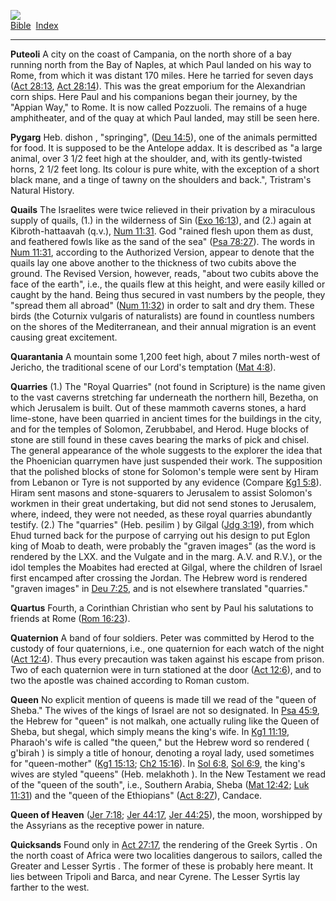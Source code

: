 [![](../../cdshop/ithlogo.png)](../../index)  
[Bible](../index)  [Index](index) 

------------------------------------------------------------------------

<span id="000">**Puteoli**</span> A city on the coast of Campania, on
the north shore of a bay running north from the Bay of Naples, at which
Paul landed on his way to Rome, from which it was distant 170 miles.
Here he tarried for seven days ([Act 28:13](../kjv/act028.htm#013), [Act
28:14](../kjv/act028.htm#014)). This was the great emporium for the
Alexandrian corn ships. Here Paul and his companions began their
journey, by the "Appian Way," to Rome. It is now called Pozzuoli. The
remains of a huge amphitheater, and of the quay at which Paul landed,
may still be seen here.

<span id="001">**Pygarg**</span> Heb. dishon , "springing", ([Deu
14:5](../kjv/deu014.htm#005)), one of the animals permitted for food. It
is supposed to be the Antelope addax. It is described as "a large
animal, over 3 1/2 feet high at the shoulder, and, with its
gently-twisted horns, 2 1/2 feet long. Its colour is pure white, with
the exception of a short black mane, and a tinge of tawny on the
shoulders and back.", Tristram's Natural History.

<span id="002">**Quails**</span> The Israelites were twice relieved in
their privation by a miraculous supply of quails, (1.) in the wilderness
of Sin ([Exo 16:13](../kjv/exo016.htm#013)), and (2.) again at
Kibroth-hattaavah (q.v.), [Num 11:31](../kjv/num011.htm#031). God
"rained flesh upon them as dust, and feathered fowls like as the sand of
the sea" ([Psa 78:27](../kjv/psa078.htm#027)). The words in [Num
11:31](../kjv/num011.htm#031), according to the Authorized Version,
appear to denote that the quails lay one above another to the thickness
of two cubits above the ground. The Revised Version, however, reads,
"about two cubits above the face of the earth", i.e., the quails flew at
this height, and were easily killed or caught by the hand. Being thus
secured in vast numbers by the people, they "spread them all abroad"
([Num 11:32](../kjv/num011.htm#032)) in order to salt and dry them.
These birds (the Coturnix vulgaris of naturalists) are found in
countless numbers on the shores of the Mediterranean, and their annual
migration is an event causing great excitement.

<span id="003">**Quarantania**</span> A mountain some 1,200 feet high,
about 7 miles north-west of Jericho, the traditional scene of our Lord's
temptation ([Mat 4:8](../kjv/mat004.htm#008)).

<span id="004">**Quarries**</span> (1.) The "Royal Quarries" (not found
in Scripture) is the name given to the vast caverns stretching far
underneath the northern hill, Bezetha, on which Jerusalem is built. Out
of these mammoth caverns stones, a hard lime-stone, have been quarried
in ancient times for the buildings in the city, and for the temples of
Solomon, Zerubbabel, and Herod. Huge blocks of stone are still found in
these caves bearing the marks of pick and chisel. The general appearance
of the whole suggests to the explorer the idea that the Phoenician
quarrymen have just suspended their work. The supposition that the
polished blocks of stone for Solomon's temple were sent by Hiram from
Lebanon or Tyre is not supported by any evidence (Compare [Kg1
5:8](../kjv/kg1005.htm#008)). Hiram sent masons and stone-squarers to
Jerusalem to assist Solomon's workmen in their great undertaking, but
did not send stones to Jerusalem, where, indeed, they were not needed,
as these royal quarries abundantly testify. (2.) The "quarries" (Heb.
pesilim ) by Gilgal ([Jdg 3:19](../kjv/jdg003.htm#019)), from which Ehud
turned back for the purpose of carrying out his design to put Eglon king
of Moab to death, were probably the "graven images" (as the word is
rendered by the LXX. and the Vulgate and in the marg. A.V. and R.V.), or
the idol temples the Moabites had erected at Gilgal, where the children
of Israel first encamped after crossing the Jordan. The Hebrew word is
rendered "graven images" in [Deu 7:25](../kjv/deu007.htm#025), and is
not elsewhere translated "quarries."

<span id="005">**Quartus**</span> Fourth, a Corinthian Christian who
sent by Paul his salutations to friends at Rome ([Rom
16:23](../kjv/rom016.htm#023)).

<span id="006">**Quaternion**</span> A band of four soldiers. Peter was
committed by Herod to the custody of four quaternions, i.e., one
quaternion for each watch of the night ([Act
12:4](../kjv/act012.htm#004)). Thus every precaution was taken against
his escape from prison. Two of each quaternion were in turn stationed at
the door ([Act 12:6](../kjv/act012.htm#006)), and to two the apostle was
chained according to Roman custom.

<span id="007">**Queen**</span> No explicit mention of queens is made
till we read of the "queen of Sheba." The wives of the kings of Israel
are not so designated. In [Psa 45:9](../kjv/psa045.htm#009), the Hebrew
for "queen" is not malkah, one actually ruling like the Queen of Sheba,
but shegal, which simply means the king's wife. In [Kg1
11:19](../kjv/kg1011.htm#019), Pharaoh's wife is called "the queen," but
the Hebrew word so rendered ( g'birah ) is simply a title of honour,
denoting a royal lady, used sometimes for "queen-mother" ([Kg1
15:13](../kjv/kg1015.htm#013); [Ch2 15:16](../kjv/ch2015.htm#016)). In
[Sol 6:8](../kjv/sol006.htm#008), [Sol 6:9](../kjv/sol006.htm#009), the
king's wives are styled "queens" (Heb. melakhoth ). In the New Testament
we read of the "queen of the south", i.e., Southern Arabia, Sheba ([Mat
12:42](../kjv/mat012.htm#042); [Luk 11:31](../kjv/luk011.htm#031)) and
the "queen of the Ethiopians" ([Act 8:27](../kjv/act008.htm#027)),
Candace.

<span id="008">**Queen of Heaven**</span> ([Jer
7:18](../kjv/jer007.htm#018); [Jer 44:17](../kjv/jer044.htm#017), [Jer
44:25](../kjv/jer044.htm#025)), the moon, worshipped by the Assyrians as
the receptive power in nature.

<span id="009">**Quicksands**</span> Found only in [Act
27:17](../kjv/act027.htm#017), the rendering of the Greek Syrtis . On
the north coast of Africa were two localities dangerous to sailors,
called the Greater and Lesser Syrtis . The former of these is probably
here meant. It lies between Tripoli and Barca, and near Cyrene. The
Lesser Syrtis lay farther to the west.
